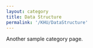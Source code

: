 ```yaml
---
layout: category
title: Data Structure
permalink: '/KHU/DataStructure'
---
```


Another sample category page.
